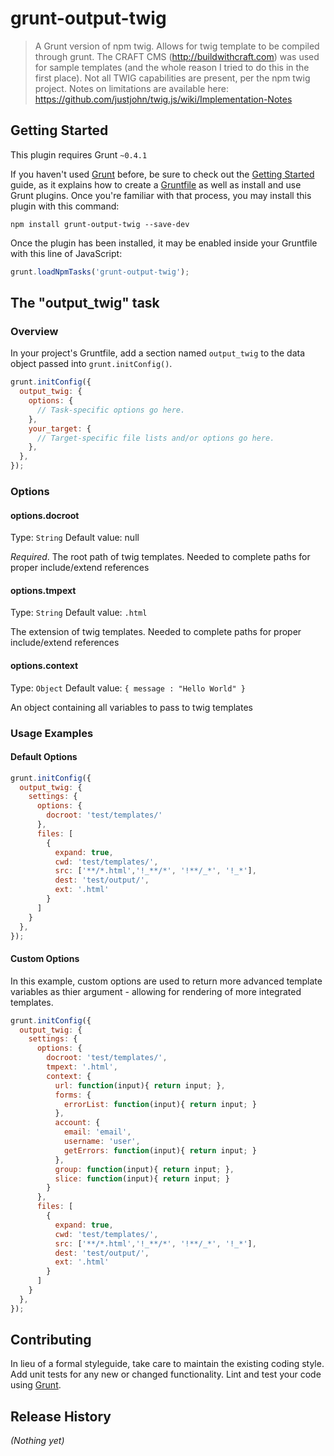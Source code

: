 # grunt-output-twig

> A Grunt version of npm twig. Allows for twig template to be compiled through grunt. The CRAFT CMS (http://buildwithcraft.com) was used for sample templates (and the whole reason I tried to do this in the first place). Not all TWIG capabilities are present, per the npm twig project. Notes on limitations are available here: https://github.com/justjohn/twig.js/wiki/Implementation-Notes

## Getting Started
This plugin requires Grunt `~0.4.1`

If you haven't used [Grunt](http://gruntjs.com/) before, be sure to check out the [Getting Started](http://gruntjs.com/getting-started) guide, as it explains how to create a [Gruntfile](http://gruntjs.com/sample-gruntfile) as well as install and use Grunt plugins. Once you're familiar with that process, you may install this plugin with this command:

```shell
npm install grunt-output-twig --save-dev
```

Once the plugin has been installed, it may be enabled inside your Gruntfile with this line of JavaScript:

```js
grunt.loadNpmTasks('grunt-output-twig');
```

## The "output_twig" task

### Overview
In your project's Gruntfile, add a section named `output_twig` to the data object passed into `grunt.initConfig()`.

```js
grunt.initConfig({
  output_twig: {
    options: {
      // Task-specific options go here.
    },
    your_target: {
      // Target-specific file lists and/or options go here.
    },
  },
});
```

### Options

#### options.docroot
Type: `String`
Default value: null

*Required*. The root path of twig templates. Needed to complete paths for proper include/extend references

#### options.tmpext
Type: `String`
Default value: `.html`

The extension of twig templates. Needed to complete paths for proper include/extend references

#### options.context
Type: `Object`
Default value: `{ message : "Hello World" }`

An object containing all variables to pass to twig templates

### Usage Examples

#### Default Options

```js
grunt.initConfig({
  output_twig: {
    settings: {
      options: {
        docroot: 'test/templates/'
      },
      files: [
        {
          expand: true,
          cwd: 'test/templates/',
          src: ['**/*.html','!_**/*', '!**/_*', '!_*'],
          dest: 'test/output/',
          ext: '.html'
        }
      ]
    }
  },
});
```

#### Custom Options
In this example, custom options are used to return more advanced template variables as thier argument - allowing for rendering of more integrated templates.

```js
grunt.initConfig({
  output_twig: {
    settings: {
      options: {
        docroot: 'test/templates/',
        tmpext: '.html',
        context: {
          url: function(input){ return input; },
          forms: {
            errorList: function(input){ return input; }
          },
          account: {
            email: 'email',
            username: 'user',
            getErrors: function(input){ return input; }
          },
          group: function(input){ return input; },
          slice: function(input){ return input; }
        }
      },
      files: [
        {
          expand: true,
          cwd: 'test/templates/',
          src: ['**/*.html','!_**/*', '!**/_*', '!_*'],
          dest: 'test/output/',
          ext: '.html'
        }
      ]
    }
  },
});
```

## Contributing
In lieu of a formal styleguide, take care to maintain the existing coding style. Add unit tests for any new or changed functionality. Lint and test your code using [Grunt](http://gruntjs.com/).

## Release History
_(Nothing yet)_

